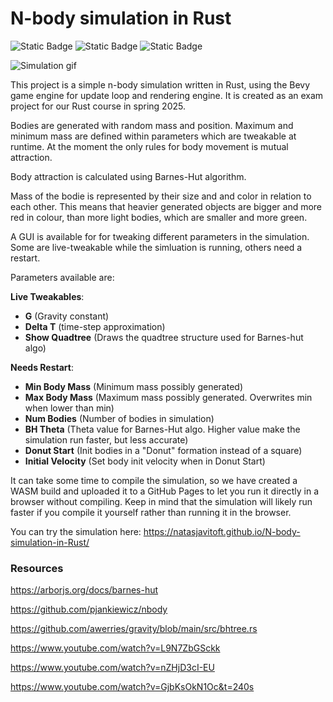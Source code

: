 # N-body simulation in Rust

![Static Badge](https://img.shields.io/badge/Bevy-0.16.0-green)
![Static Badge](https://img.shields.io/badge/Bevy_egui-0.34.1-green)
![Static Badge](https://img.shields.io/badge/Rustc-1.85.0-green)


![Simulation gif](https://github.com/NatasjaVitoft/N-body-simulation-in-Rust/blob/main/images/n-body.gif)


This project is a simple n-body simulation written in Rust, using the Bevy game engine for update loop and rendering engine. It is created as an exam project for our Rust course in spring 2025.

Bodies are generated with random mass and position. Maximum and minimum mass are defined within parameters which are tweakable at runtime.
At the moment the only rules for body movement is mutual attraction.

Body attraction is calculated using Barnes-Hut algorithm.

Mass of the bodie is represented by their size and and color in relation to each other. This means that heavier generated objects are bigger and more red in colour, than more light bodies, which are smaller and more green.

A GUI is available for for tweaking different parameters in the simulation. Some are live-tweakable while the simluation is running, others need a restart.

Parameters available are:

**Live Tweakables**:
- **G** (Gravity constant)
- **Delta T** (time-step approximation)
- **Show Quadtree** (Draws the quadtree structure used for Barnes-hut algo)

**Needs Restart**:
- **Min Body Mass** (Minimum mass possibly generated)
- **Max Body Mass** (Maximum mass possibly generated. Overwrites min when lower than min)
- **Num Bodies** (Number of bodies in simulation)
- **BH Theta** (Theta value for Barnes-Hut algo. Higher value make the simulation run faster, but less accurate)
- **Donut Start** (Init bodies in a "Donut" formation instead of a square)
- **Initial Velocity** (Set body init velocity when in Donut Start)

It can take some time to compile the simulation, so we have created a WASM build and uploaded it to a GitHub Pages to let you run it directly in a browser without compiling.
Keep in mind that the simulation will likely run faster if you compile it yourself rather than running it in the browser.

You can try the simulation here: https://natasjavitoft.github.io/N-body-simulation-in-Rust/

### Resources

https://arborjs.org/docs/barnes-hut

https://github.com/pjankiewicz/nbody

https://github.com/awerries/gravity/blob/main/src/bhtree.rs

https://www.youtube.com/watch?v=L9N7ZbGSckk

https://www.youtube.com/watch?v=nZHjD3cI-EU

https://www.youtube.com/watch?v=GjbKsOkN1Oc&t=240s
